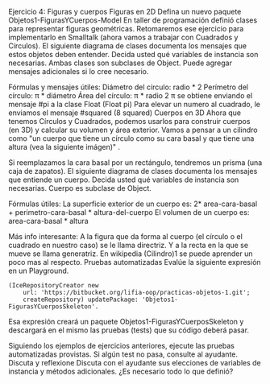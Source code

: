 Ejercicio 4: Figuras y cuerpos
Figuras en 2D
Defina un nuevo paquete Objetos1-FigurasYCuerpos-Model
En taller de programación definió clases para representar figuras geométricas. Retomaremos ese ejercicio para implementarlo en Smalltalk (ahora vamos a trabajar con Cuadrados y Círculos).
El siguiente diagrama de clases documenta los mensajes que estos objetos deben entender. Decida usted qué variables de instancia son necesarias. Ambas clases son subclases de Object. Puede agregar mensajes adicionales si lo cree necesario.

Fórmulas y mensajes útiles:
Diámetro del círculo: radio * 2
Perímetro del círculo: π * diámetro
Área del círculo: π * radio 2
π se obtiene enviando el mensaje #pi a la clase Float (Float pi)
Para elevar un numero al cuadrado, le enviamos el mensaje #squared (8 squared)
Cuerpos en 3D
Ahora que tenemos Círculos y Cuadrados, podemos usarlos para construir cuerpos (en 3D) y calcular su volumen y área exterior. Vamos a pensar a un cilindro como "un cuerpo que tiene un círculo como su cara basal y que tiene una altura (vea la siguiente imágen)" .

Si reemplazamos la cara basal por un rectángulo, tendremos un prisma (una caja de zapatos).
El siguiente diagrama de clases documenta los mensajes que entiende un cuerpo. Decida usted qué variables de instancia son necesarias. Cuerpo es subclase de Object.

Fórmulas útiles:
La superficie exterior de un cuerpo es: 
2* area-cara-basal + perimetro-cara-basal * altura-del-cuerpo
El volumen de un cuerpo es: area-cara-basal * altura

Más info interesante: A la figura que da forma al cuerpo (el círculo o el cuadrado en nuestro caso) se le llama directriz. Y a la recta en la que se mueve se llama generatriz. En wikipedia (Cilindro)1 se puede aprender un poco mas al respecto.
Pruebas automatizadas
Evalúe la siguiente expresión en un Playground.

    (IceRepositoryCreator new
      	url: 'https://bitbucket.org/lifia-oop/practicas-objetos-1.git';
      	createRepository) updatePackage: 'Objetos1-FigurasYCuerposSkeleton'.

Esa expresión creará un paquete Objetos1-FigurasYCuerposSkeleton y descargará en el mismo las pruebas (tests) que su código deberá pasar. 

Siguiendo los ejemplos de ejercicios anteriores, ejecute las pruebas automatizadas provistas. Si algún test no pasa, consulte al ayudante. 
Discuta y reflexione
Discuta con el ayudante sus elecciones de variables de instancia y métodos adicionales. ¿Es necesario todo lo que definió?
